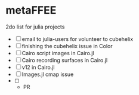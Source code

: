 # metaFFEE
2do list for julia projects

- [ ] email to julia-users for volunteer to cubehelix
- [ ] finishing the cubehelix issue in Color
- [ ] Cairo script images in Cairo.jl
- [ ] Cairo recording surfaces in Cairo.jl
- [ ] v12 in Cairo.jl
- [ ] Images.jl cmap issue 
- [ ] + PR

